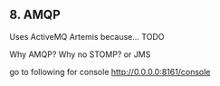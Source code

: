 ## 8. AMQP

Uses ActiveMQ Artemis because... TODO

Why AMQP? Why no STOMP? or JMS

go to following for console
http://0.0.0.0:8161/console
